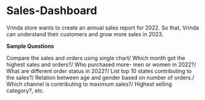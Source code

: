 # Sales-Dashboard
Vrinda store wants to create an annual sales report for 2022. So that, Vrinda can understand their customers and grow more sales in 2023. 

**Sample Questions**

Compare the sales and orders using single chart/
Which month got the highest sales and orders?/
Who purchased more- men or women in 2022?/
What are different order status in 2022?/
List top 10 states contributing to the sales?/
Relation between age and gender based on number of orders./
Which channel is contributing to maximum sales?/
Highest selling category?, etc.

